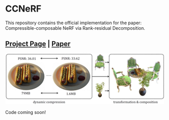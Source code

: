 # CCNeRF

This repository contains the official implementation for the paper: Compressible-composable NeRF via Rank-residual Decomposition.

## [Project Page](https://ashawkey.github.io/ccnerf/) | [Paper](https://arxiv.org/abs/2205.14870)


![teaser](assets/teaser.png)

Code coming soon!
